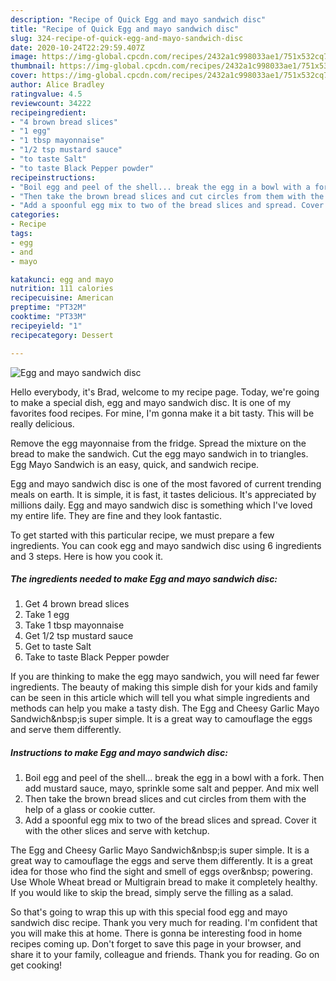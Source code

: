 ```yaml
---
description: "Recipe of Quick Egg and mayo sandwich disc"
title: "Recipe of Quick Egg and mayo sandwich disc"
slug: 324-recipe-of-quick-egg-and-mayo-sandwich-disc
date: 2020-10-24T22:29:59.407Z
image: https://img-global.cpcdn.com/recipes/2432a1c998033ae1/751x532cq70/egg-and-mayo-sandwich-disc-recipe-main-photo.jpg
thumbnail: https://img-global.cpcdn.com/recipes/2432a1c998033ae1/751x532cq70/egg-and-mayo-sandwich-disc-recipe-main-photo.jpg
cover: https://img-global.cpcdn.com/recipes/2432a1c998033ae1/751x532cq70/egg-and-mayo-sandwich-disc-recipe-main-photo.jpg
author: Alice Bradley
ratingvalue: 4.5
reviewcount: 34222
recipeingredient:
- "4 brown bread slices"
- "1 egg"
- "1 tbsp mayonnaise"
- "1/2 tsp mustard sauce"
- "to taste Salt"
- "to taste Black Pepper powder"
recipeinstructions:
- "Boil egg and peel of the shell... break the egg in a bowl with a fork. Then add mustard sauce, mayo, sprinkle some salt and pepper. And mix well"
- "Then take the brown bread slices and cut circles from them with the help of a glass or cookie cutter."
- "Add a spoonful egg mix to two of the bread slices and spread. Cover it with the other slices and serve with ketchup."
categories:
- Recipe
tags:
- egg
- and
- mayo

katakunci: egg and mayo 
nutrition: 111 calories
recipecuisine: American
preptime: "PT32M"
cooktime: "PT33M"
recipeyield: "1"
recipecategory: Dessert

---
```



![Egg and mayo sandwich disc](https://img-global.cpcdn.com/recipes/2432a1c998033ae1/751x532cq70/egg-and-mayo-sandwich-disc-recipe-main-photo.jpg)

Hello everybody, it's Brad, welcome to my recipe page. Today, we're going to make a special dish, egg and mayo sandwich disc. It is one of my favorites food recipes. For mine, I'm gonna make it a bit tasty. This will be really delicious.

Remove the egg mayonnaise from the fridge. Spread the mixture on the bread to make the sandwich. Cut the egg mayo sandwich in to triangles. Egg Mayo Sandwich is an easy, quick, and sandwich recipe.

Egg and mayo sandwich disc is one of the most favored of current trending meals on earth. It is simple, it is fast, it tastes delicious. It's appreciated by millions daily. Egg and mayo sandwich disc is something which I've loved my entire life. They are fine and they look fantastic.


To get started with this particular recipe, we must prepare a few ingredients. You can cook egg and mayo sandwich disc using 6 ingredients and 3 steps. Here is how you cook it.

<!--inarticleads1-->

##### The ingredients needed to make Egg and mayo sandwich disc:

1. Get 4 brown bread slices
1. Take 1 egg
1. Take 1 tbsp mayonnaise
1. Get 1/2 tsp mustard sauce
1. Get to taste Salt
1. Take to taste Black Pepper powder


If you are thinking to make the egg mayo sandwich, you will need far fewer ingredients. The beauty of making this simple dish for your kids and family can be seen in this article which will tell you what simple ingredients and methods can help you make a tasty dish. The Egg and Cheesy Garlic Mayo Sandwich&amp;nbsp;is super simple. It is a great way to camouflage the eggs and serve them differently. 

<!--inarticleads2-->

##### Instructions to make Egg and mayo sandwich disc:

1. Boil egg and peel of the shell... break the egg in a bowl with a fork. Then add mustard sauce, mayo, sprinkle some salt and pepper. And mix well
1. Then take the brown bread slices and cut circles from them with the help of a glass or cookie cutter.
1. Add a spoonful egg mix to two of the bread slices and spread. Cover it with the other slices and serve with ketchup.


The Egg and Cheesy Garlic Mayo Sandwich&amp;nbsp;is super simple. It is a great way to camouflage the eggs and serve them differently. It is a great idea for those who find the sight and smell of eggs over&amp;nbsp; powering. Use Whole Wheat bread or Multigrain bread to make it completely healthy. If you would like to skip the bread, simply serve the filling as a salad. 

So that's going to wrap this up with this special food egg and mayo sandwich disc recipe. Thank you very much for reading. I'm confident that you will make this at home. There is gonna be interesting food in home recipes coming up. Don't forget to save this page in your browser, and share it to your family, colleague and friends. Thank you for reading. Go on get cooking!
